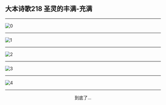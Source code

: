 
## 大本诗歌218 圣灵的丰满-充满
        
<div id="aplayer0"></div>

---

<img alt="0" data-original="/data/d0217/0.png">

---

<img alt="1" data-original="/data/d0217/1.png">

---

<img alt="2" data-original="/data/d0217/2.png">

---

<img alt="3" data-original="/data/d0217/3.png">

---

<img alt="4" data-original="/data/d0217/4.png">

---

<p style="text-align: center">到底了...</p>

<script src="/js/dist-view.js"></script>

<script>
MAIN.id = 'd0217';
        
const ap0 = new APlayer({
    container: document.getElementById('aplayer0'),
    volume: 1,
    loop: 'none',
    preload: 'none',
    audio: [{
        name: '大本诗歌218.mp3',
        artist: '大本诗歌',
        url: 'https://res.wx.qq.com/voice/getvoice?mediaid=MzI0NTk3MDM5M18yMjQ3NDkwMjY3',
        cover: '/favicon'
    }]
});
</script>
